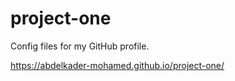 # project-one
Config files for my GitHub profile.

https://abdelkader-mohamed.github.io/project-one/
